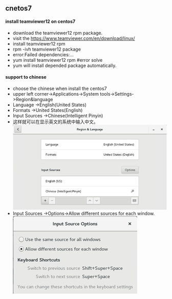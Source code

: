 ## cnetos7
#### install teamviewer12 on centos7
- download the teamviewer12 rpm package.
- visit the https://www.teamviewer.com/en/download/linux/
- install teamviewer12 rpm
- rpm -ivh teamviewer12 package
- error:Failed dependencies:...
- yum install teamviewer12 rpm #error solve
- yum will install depended package automatically.
#### support to chinese
- choose the chinese when install the centos7
- upper left corner->Applications->System tools->Settings->Region&language
- Language ->English(United States)
- Formats ->United States(English)
- Input Sources ->Chinese(Intelligent Pinyin)
- 这样就可以在显示英文的系统中输入中文。  
![Input Sources](image/input.png)
- Input Sources ->Options->Allow different sources for each window.  
![Input Sources](image/input1.png)